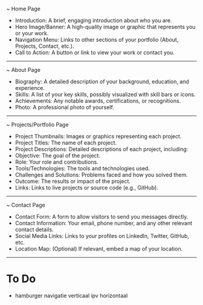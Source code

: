 ~ Home Page

* Introduction: A brief, engaging introduction about who you are.
* Hero Image/Banner: A high-quality image or graphic that represents you or your work.
* Navigation Menu: Links to other sections of your portfolio (About, Projects, Contact, etc.).
* Call to Action: A button or link to view your work or contact you.

----

~ About Page

* Biography: A detailed description of your background, education, and experience.
* Skills: A list of your key skills, possibly visualized with skill bars or icons.
* Achievements: Any notable awards, certifications, or recognitions.
* Photo: A professional photo of yourself.

----

~ Projects/Portfolio Page

* Project Thumbnails: Images or graphics representing each project.
* Project Titles: The name of each project.
* Project Descriptions: Detailed descriptions of each project, including:
* Objective: The goal of the project.
* Role: Your role and contributions.
* Tools/Technologies: The tools and technologies used.
* Challenges and Solutions: Problems faced and how you solved them.
* Outcome: The results or impact of the project.
* Links: Links to live projects or source code (e.g., GitHub).

----

~ Contact Page

* Contact Form: A form to allow visitors to send you messages directly.
* Contact Information: Your email, phone number, and any other relevant contact details.
* Social Media Links: Links to your profiles on LinkedIn, Twitter, GitHub, etc.
* Location Map: (Optional) If relevant, embed a map of your location.

----

# To Do
* hamburger navigatie verticaal ipv horizontaal